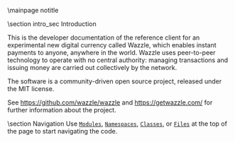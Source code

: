 \mainpage notitle

\section intro_sec Introduction

This is the developer documentation of the reference client for an experimental new digital currency called Wazzle,
which enables instant payments to anyone, anywhere in the world. Wazzle uses peer-to-peer technology to operate
with no central authority: managing transactions and issuing money are carried out collectively by the network.

The software is a community-driven open source project, released under the MIT license.

See https://github.com/wazzle/wazzle and https://getwazzle.com/ for further information about the project.

\section Navigation
Use <a href="modules.html"><code>Modules</code></a>, <a href="namespaces.html"><code>Namespaces</code></a>, <a href="classes.html"><code>Classes</code></a>, or <a href="files.html"><code>Files</code></a> at the top of the page to start navigating the code.

